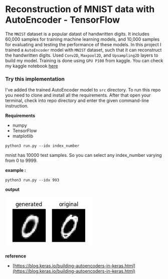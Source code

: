 # Reconstruction of MNIST data with AutoEncoder - TensorFlow

The `MNIST` dataset is a popular datast of handwritten digits. It includes 60,000 samples for training machine learning models, and 10,000 samples for evaluating and testing the performance of these models. In this project I trained a `AutoEncoder` model with `MNIST` dataset, such that it can reconstruct the handwritten digits. Used `Conv2D`, `Maxpool2D`, and `Upsampling2D` layers to build my model. Training is done using `GPU P100` from kaggle.
You can check my kaggle notebook [here](https://www.kaggle.com/code/kavyas1996/mnist-reconstruction-ae)

### Try this implementation

I've added the trained AutoEncoder model to `src` directory. To run this repo you need to clone and install all the requirements. After that open your terminal, check into repo directory and enter the given command-line instruction.

**Requirements**
- numpy 
- TensorFlow
- matplotlib

```
python3 run.py --idx index_number
```
mnist has 10000 test samples. So you can select any index_number varying from 0 to 9999.

**example :**

```
python3 run.py --idx 993
```
**output**

![sample](src/Figure_1.png)

**reference**

- [https://blog.keras.io/building-autoencoders-in-keras.html](https://blog.keras.io/building-autoencoders-in-keras.html)
